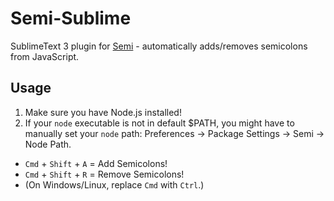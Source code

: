 # Semi-Sublime

SublimeText 3 plugin for [Semi](https://github.com/yyx990803/semi) - automatically adds/removes semicolons from JavaScript.

## Usage

1. Make sure you have Node.js installed!
2. If your `node` executable is not in default $PATH, you might have to manually set your `node` path: Preferences -> Package Settings -> Semi -> Node Path.

- `Cmd` + `Shift` + `A` = Add Semicolons!
- `Cmd` + `Shift` + `R` = Remove Semicolons!
- (On Windows/Linux, replace `Cmd` with `Ctrl`.)